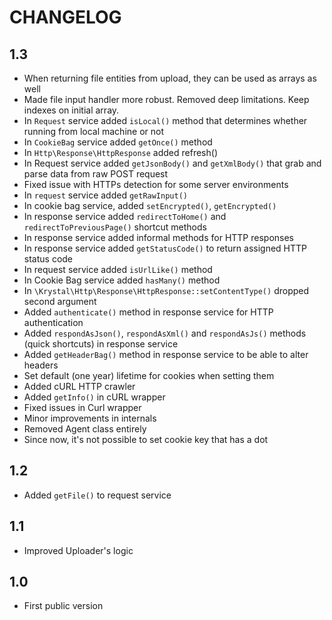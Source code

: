 CHANGELOG
=========

1.3
---

 * When returning file entities from upload, they can be used as arrays as well
 * Made file input handler more robust. Removed deep limitations. Keep indexes on initial array.
 * In `Request` service added `isLocal()` method that determines whether running from local machine or not
 * In `CookieBag` service added `getOnce()` method
 * In `Http\Response\HttpResponse` added refresh()
 * In Request service added `getJsonBody()` and `getXmlBody()` that grab and parse data from raw POST request
 * Fixed issue with HTTPs detection for some server environments
 * In `request` service added `getRawInput()`
 * In cookie bag service, added `setEncrypted()`, `getEncrypted()`
 * In response service added `redirectToHome()` and `redirectToPreviousPage()` shortcut methods
 * In response service added informal methods for HTTP responses
 * In response service added `getStatusCode()` to return assigned HTTP status code
 * In request service added `isUrlLike()` method
 * In Cookie Bag service added `hasMany()` method
 * In `\Krystal\Http\Response\HttpResponse::setContentType()` dropped second argument
 * Added `authenticate()` method in response service for HTTP authentication
 * Added `respondAsJson()`, `respondAsXml()` and `respondAsJs()` methods (quick shortcuts) in response service
 * Added `getHeaderBag()` method in response service to be able to alter headers
 * Set default (one year) lifetime for cookies when setting them
 * Added cURL HTTP crawler
 * Added `getInfo()` in cURL wrapper
 * Fixed issues in Curl wrapper
 * Minor improvements in internals
 * Removed Agent class entirely
 * Since now, it's not possible to set cookie key that has a dot


1.2
---

 * Added `getFile()` to request service

1.1
---

 * Improved Uploader's logic

1.0
---

 * First public version
 